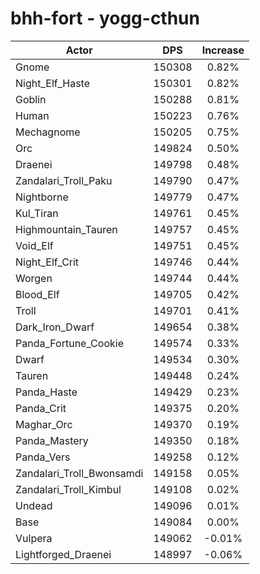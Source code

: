 # bhh-fort - yogg-cthun
| Actor | DPS | Increase |
|---|:---:|:---:|
|Gnome|150308|0.82%|
|Night_Elf_Haste|150301|0.82%|
|Goblin|150288|0.81%|
|Human|150223|0.76%|
|Mechagnome|150205|0.75%|
|Orc|149824|0.50%|
|Draenei|149798|0.48%|
|Zandalari_Troll_Paku|149790|0.47%|
|Nightborne|149779|0.47%|
|Kul_Tiran|149761|0.45%|
|Highmountain_Tauren|149757|0.45%|
|Void_Elf|149751|0.45%|
|Night_Elf_Crit|149746|0.44%|
|Worgen|149744|0.44%|
|Blood_Elf|149705|0.42%|
|Troll|149701|0.41%|
|Dark_Iron_Dwarf|149654|0.38%|
|Panda_Fortune_Cookie|149574|0.33%|
|Dwarf|149534|0.30%|
|Tauren|149448|0.24%|
|Panda_Haste|149429|0.23%|
|Panda_Crit|149375|0.20%|
|Maghar_Orc|149370|0.19%|
|Panda_Mastery|149350|0.18%|
|Panda_Vers|149258|0.12%|
|Zandalari_Troll_Bwonsamdi|149158|0.05%|
|Zandalari_Troll_Kimbul|149108|0.02%|
|Undead|149096|0.01%|
|Base|149084|0.00%|
|Vulpera|149062|-0.01%|
|Lightforged_Draenei|148997|-0.06%|
